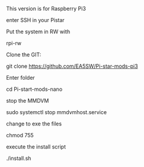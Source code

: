 This version is for Raspberry Pi3

enter SSH in your Pistar

Put the system in RW with

rpi-rw

Clone the GIT:

git clone https://github.com/EA5SW/Pi-star-mods-pi3

Enter folder

cd Pi-start-mods-nano

stop the MMDVM

sudo systemctl stop mmdvmhost.service

change to exe the files

chmod 755

execute the install script

./install.sh
